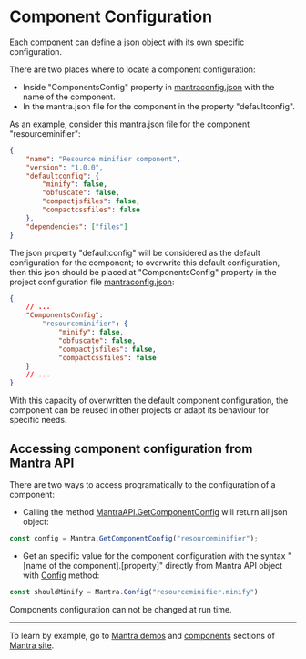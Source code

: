 # Component Configuration

Each component can define a json object with its own specific configuration.

There are two places where to locate a component configuration:

* Inside "ComponentsConfig" property in [mantraconfig.json](/docs/36-mantraconfig-json-file.md) with the name of the component.
* In the mantra.json file for the component in the property "defaultconfig".

As an example, consider this mantra.json file for the component "resourceminifier":

```json
{
    "name": "Resource minifier component",
    "version": "1.0.0",
    "defaultconfig": {
        "minify": false,
        "obfuscate": false,
        "compactjsfiles": false,
        "compactcssfiles": false
    },
    "dependencies": ["files"]
}
```

The json property "defaultconfig" will be considered as the default configuration for the component; to overwrite this default configuration, then this json should be placed at "ComponentsConfig" property in the project configuration file [mantraconfig.json](/docs/36-mantraconfig-json-file.md):

```json
{
    // ...
    "ComponentsConfig":
        "resourceminifier": {
            "minify": false,
            "obfuscate": false,
            "compactjsfiles": false,
            "compactcssfiles": false
    }
    // ...
}
```

With this capacity of overwritten the default component configuration, the component can be reused in other projects or adapt its behaviour for specific needs.

## Accessing component configuration from Mantra API

There are two ways to access programatically to the configuration of a component:

* Calling the method [MantraAPI.GetComponentConfig](/docs/33-mantra-API-reference.md#mantraapi.getcomponentconfig) will return all json object:

```js
const config = Mantra.GetComponentConfig("resourceminifier");
```

* Get an specific value for the component configuration with the syntax "[name of the component].[property]" directly from Mantra API object with [Config](/docs/33-mantra-API-reference.md#mantraapi.config) method:

```js
const shouldMinify = Mantra.Config("resourceminifier.minify")
```

Components configuration can not be changed at run time.

***
To learn by example, go to [Mantra demos](https://www.mantrajs.com/mantrademos/showall) and [components](https://www.mantrajs.com/marketplacecomponent/components) sections of [Mantra site](https://www.mantrajs.com).